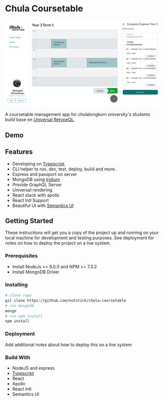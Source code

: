 # Chula Coursetable

![Screenshot](https://raw.githubusercontent.com/nutstick/chula-coursetable/master/ss.png)

A coursetable management app for chulalongkorn university's students
build base on [Universal RetypeQL](https://github.com/nutstick/universal-retypeql).

## Demo

## Features

* Developing on [Typescript](https://www.typescriptlang.org/).
* CLI helper to run, dev, test, deploy, build and more.
* Express and passport on server
* MongoDB using [Iridium](https://github.com/SierraSoftworks/Iridium)
* Provide GraphQL Server
* Universal rendering
* React stack with apollo
* React Intl Support
* Beautiful UI with [Semantics UI](https://semantic-ui.com/)

## Getting Started

These instructions will get you a copy of the project up and running on your local machine for development and testing purposes. See deployment for notes on how to deploy the project on a live system.

### Prerequisites

* Install NodeJs >=  6.0.0 and NPM >= 7.3.2
* Install MongoDB Driver

### Installing

```bash
# clone repo
git clone https://github.com/nutstick/chula-coursetable
# run mongodb
mongo
# run npm install
npm install
```

### Deployment

Add additional notes about how to deploy this on a live system

### Build With

* NodeJS and express
* [Typescript](https://www.typescriptlang.org/)
* React
* Apollo
* React Intl
* Semantics UI

